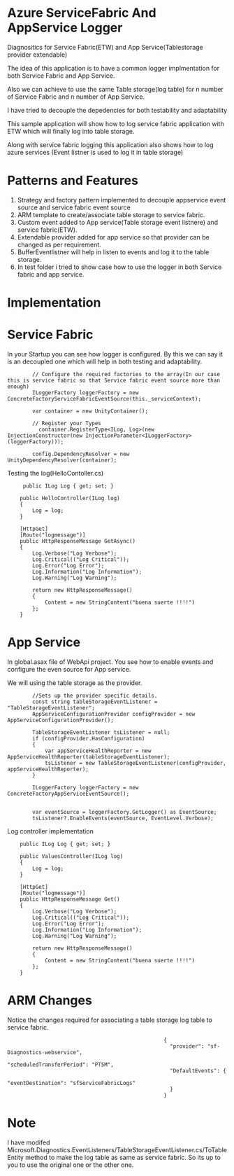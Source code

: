 # Azure ServiceFabric And AppService Logger
Diagnositics for Service Fabric(ETW) and App Service(Tablestorage provider extendable)

The idea of this application is to have a common logger implmentation for both Service Fabric and App Service.

Also we can achieve to use the same Table storage(log table) for n number of Service Fabric and n number of App Service.

I have tried to decouple the depedencies for both testability and adaptability

This sample application will show how to log service fabric application with ETW which will finally log into table storage.

Along with service fabric logging this application also shows how to log azure services (Event listner is used to log it in table storage)

# Patterns and Features
1. Strategy and factory pattern implemented to decouple appservice event source and service fabric event source
2. ARM template to create/associate table storage to service fabric.
3. Custom event added to App service(Table storage event listnere) and service fabric(ETW).
4. Extendable provider added for app service so that provider can be changed as per requirement.
5. BufferEventlistner will help in listen to events and log it to the table storage.
6. In test folder i tried to show case how to use the logger in both Service fabric and app service.

# Implementation

# Service Fabric

In your Startup you can see how logger is configured. By this we can say it is an decoupled one which will help in both testing and adaptability.

                      
            // Configure the required factories to the array(In our case this is service fabric so that Service fabric event source more than enough)
            ILoggerFactory loggerFactory = new ConcreteFactoryServiceFabricEventSource(this._serviceContext);
            
            var container = new UnityContainer();
          
            // Register your Types
              container.RegisterType<ILog, Log>(new InjectionConstructor(new InjectionParameter<ILoggerFactory>(loggerFactory)));

            config.DependencyResolver = new UnityDependencyResolver(container);

Testing the log(HelloContoller.cs)

         public ILog Log { get; set; }

        public HelloController(ILog log)
        {
            Log = log;
        }

        [HttpGet]
        [Route("logmessage")]
        public HttpResponseMessage GetAsync()
        {
            Log.Verbose("Log Verbose");
            Log.Critical(("Log Critical"));
            Log.Error("Log Error");
            Log.Information("Log Information");
            Log.Warning("Log Warning");

            return new HttpResponseMessage()
            {
                Content = new StringContent("buena suerte !!!!")
            };
        }
 
# App Service
 
 In global.asax file of WebApi project. You see how to enable events and configure the even source for App service.
 
 We will using the table storage as the provider.
            
            //Sets up the provider specific details. 
            const string tableStorageEventListener = "TableStorageEventListener";
            AppServiceConfigurationProvider configProvider = new AppServiceConfigurationProvider();
            
            TableStorageEventListener tsListener = null;
            if (configProvider.HasConfiguration)
            {
                var appServiceHealthReporter = new AppServiceHealthReporter(tableStorageEventListener);
                tsListener = new TableStorageEventListener(configProvider, appServiceHealthReporter);
            }

            ILoggerFactory loggerFactory = new ConcreteFactoryAppServiceEventSource();


            var eventSource = loggerFactory.GetLogger() as EventSource;
            tsListener?.EnableEvents(eventSource, EventLevel.Verbose);
            
  Log controller implementation
  
        public ILog Log { get; set; }

        public ValuesController(ILog log)
        {
            Log = log;
        }

        [HttpGet]
        [Route("logmessage")]
        public HttpResponseMessage Get()
        {
            Log.Verbose("Log Verbose");
            Log.Critical(("Log Critical"));
            Log.Error("Log Error");
            Log.Information("Log Information");
            Log.Warning("Log Warning");

            return new HttpResponseMessage()
            {
                Content = new StringContent("buena suerte !!!!")
            };
        }
# ARM Changes

Notice the changes required for associating a table storage log table to service fabric.

                                                      {
                                                        "provider": "sf-Diagnostics-webservice",
                                                        "scheduledTransferPeriod": "PT5M",
                                                        "DefaultEvents": {
                                                          "eventDestination": "sfServiceFabricLogs"
                                                        }
                                                      }

# Note

I have modifed Microsoft.Diagnostics.EventListeners/TableStorageEventListener.cs/ToTableEntity method to make the log table as same as service fabric. So its up to you to use the original one or the other one.
